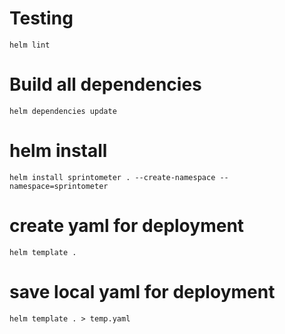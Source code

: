 # Testing
``
helm lint
``


# Build all dependencies
``
helm dependencies update
``

# helm install 
``
helm install sprintometer . --create-namespace --namespace=sprintometer 
``

# create yaml for deployment 
``
helm template .
``
# save  local  yaml for deployment 
``
helm template . > temp.yaml
``